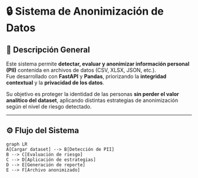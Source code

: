 # 🔒 Sistema de Anonimización de Datos

## 📘 Descripción General

Este sistema permite **detectar, evaluar y anonimizar información personal (PII)** contenida en archivos de datos (CSV, XLSX, JSON, etc.).  
Fue desarrollado con **FastAPI** y **Pandas**, priorizando la **integridad contextual** y la **privacidad de los datos**.

Su objetivo es proteger la identidad de las personas **sin perder el valor analítico del dataset**, aplicando distintas estrategias de anonimización según el nivel de riesgo detectado.

---

## ⚙️ Flujo del Sistema

```mermaid
graph LR
A[Cargar dataset] --> B[Detección de PII]
B --> C[Evaluación de riesgo]
C --> D[Aplicación de estrategias]
D --> E[Generación de reporte]
E --> F[Archivo anonimizado]
